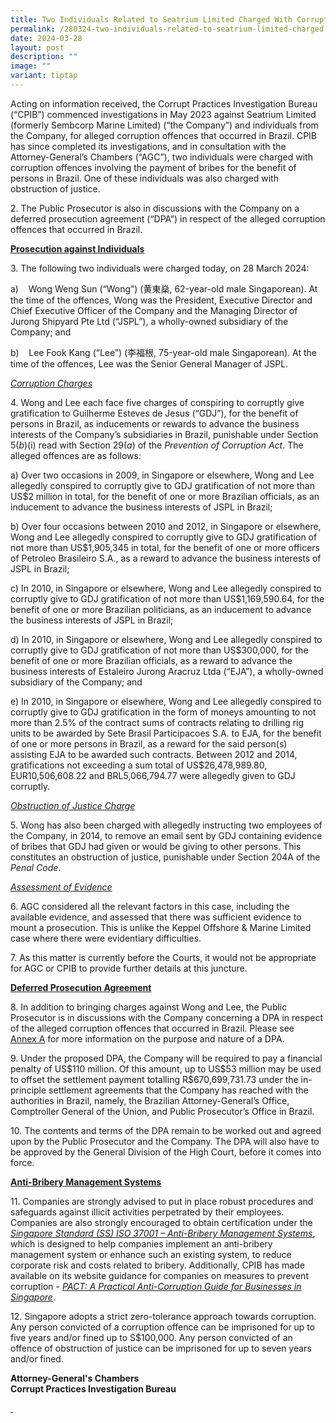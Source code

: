 ```yaml
---
title: Two Individuals Related to Seatrium Limited Charged With Corruption Offences
permalink: /280324-two-individuals-related-to-seatrium-limited-charged-with-corruption-offences/
date: 2024-03-28
layout: post
description: ""
image: ""
variant: tiptap
---
```

<p>Acting on information received, the Corrupt Practices Investigation Bureau
(“CPIB”) commenced investigations in May 2023 against Seatrium Limited
(formerly Sembcorp Marine Limited) (“the Company”) and individuals from
the Company, for alleged corruption offences that occurred in Brazil. CPIB
has since completed its investigations, and in consultation with the Attorney-General’s
Chambers (“AGC”), two individuals were charged with corruption offences
involving the payment of bribes for the benefit of persons in Brazil. One
of these individuals was also charged with obstruction of justice. &nbsp;</p>
<p>2. The Public Prosecutor is also in discussions with the Company on a
deferred prosecution agreement (“DPA”) in respect of the alleged corruption
offences that occurred in Brazil. &nbsp;</p>
<p><strong><u>Prosecution against Individuals</u></strong>
</p>
<p>3. The following two individuals were charged today, on 28 March 2024:</p>
<p>a)&nbsp;&nbsp;&nbsp; Wong Weng Sun (“Wong”) (黄東燊, 62-year-old male Singaporean).
At the time of the offences, Wong was the President, Executive Director
and Chief Executive Officer of the Company and the Managing Director of
Jurong Shipyard Pte Ltd (“JSPL”), a wholly-owned subsidiary of the Company;
and</p>
<p>b)&nbsp;&nbsp;&nbsp; Lee Fook Kang (“Lee”) (李福根, 75-year-old male Singaporean).
At the time of the offences, Lee was the Senior General Manager of JSPL.</p>
<p><em><u>Corruption Charges</u></em>
</p>
<p>4. Wong and Lee each face five charges of conspiring to corruptly give
gratification to Guilherme Esteves de Jesus (“GDJ”), for the benefit of
persons in Brazil, as inducements or rewards to advance the business interests
of the Company’s subsidiaries in Brazil, punishable under Section 5(<em>b</em>)(i)
read with Section 29(<em>a</em>) of the <em>Prevention of Corruption Act</em>.
The alleged offences are as follows:</p>
<p>a) Over two occasions in 2009, in Singapore or elsewhere, Wong and Lee
allegedly conspired to corruptly give to GDJ gratification of not more
than US$2 million in total, for the benefit of one or more Brazilian officials,
as an inducement to advance the business interests of JSPL in Brazil;</p>
<p>b) Over four occasions between 2010 and 2012, in Singapore or elsewhere,
Wong and Lee allegedly conspired to corruptly give to GDJ gratification
of not more than US$1,905,345 in total, for the benefit of one or more
officers of Petroleo Brasileiro S.A., as a reward to advance the business
interests of JSPL in Brazil;</p>
<p>c) In 2010, in Singapore or elsewhere, Wong and Lee allegedly conspired
to corruptly give to GDJ gratification of not more than US$1,169,590.64,
for the benefit of one or more Brazilian politicians, as an inducement
to advance the business interests of JSPL in Brazil;</p>
<p>d) In 2010, in Singapore or elsewhere, Wong and Lee allegedly conspired
to corruptly give to GDJ gratification of not more than US$300,000, for
the benefit of one or more Brazilian officials, as a reward to advance
the business interests of Estaleiro Jurong Aracruz Ltda (“EJA”), a wholly-owned
subsidiary of the Company; and</p>
<p>e) In 2010, in Singapore or elsewhere, Wong and Lee allegedly conspired
to corruptly give to GDJ gratification in the form of moneys amounting
to not more than 2.5% of the contract sums of contracts relating to drilling
rig units to be awarded by Sete Brasil Participacoes S.A. to EJA, for the
benefit of one or more persons in Brazil, as a reward for the said person(s)
assisting EJA to be awarded such contracts. Between 2012 and 2014, gratifications
not exceeding a sum total of US$26,478,989.80, EUR10,506,608.22 and BRL5,066,794.77
were allegedly given to GDJ corruptly.</p>
<p><em><u>Obstruction of Justice Charge</u></em>
</p>
<p>5. Wong has also been charged with allegedly instructing two employees
of the Company, in 2014, to remove an email sent by GDJ containing evidence
of bribes that GDJ had given or would be giving to other persons. This
constitutes an obstruction of justice, punishable under Section 204A of
the <em>Penal Code</em>.</p>
<p><em><u>Assessment of Evidence</u></em>
</p>
<p>6. AGC considered all the relevant factors in this case, including the
available evidence, and assessed that there was sufficient evidence to
mount a prosecution. This is unlike the Keppel Offshore &amp; Marine Limited
case where there were evidentiary difficulties.</p>
<p>7. As this matter is currently before the Courts, it would not be appropriate
for AGC or CPIB to provide further details at this juncture.</p>
<p><strong><u>Deferred Prosecution Agreement</u></strong>
</p>
<p>8. In addition to bringing charges against Wong and Lee, the Public Prosecutor
is in discussions with the Company concerning a DPA in respect of the alleged
corruption offences that occurred in Brazil. Please see <a href="/files/Annex_A.pdf" rel="noopener noreferrer nofollow" target="_blank"><u>Annex&nbsp;A</u></a> for
more information on the purpose and nature of a DPA.</p>
<p>9. Under the proposed DPA, the Company will be required to pay a financial
penalty of US$110 million. Of this amount, up to US$53 million may be used
to offset the settlement payment totalling R$670,699,731.73 under the in-principle
settlement agreements that the Company has reached with the authorities
in Brazil, namely, the Brazilian Attorney-General’s Office, Comptroller
General of the Union, and Public Prosecutor’s Office in Brazil.</p>
<p>10. The contents and terms of the DPA remain to be worked out and agreed
upon by the Public Prosecutor and the Company. The DPA will also have to
be approved by the General Division of the High Court, before it comes
into force.&nbsp;</p>
<p><strong><u>Anti-Bribery Management Systems</u></strong>
</p>
<p>11. Companies are strongly advised to put in place robust procedures and
safeguards against illicit activities perpetrated by their employees. Companies
are also strongly encouraged to obtain certification under the <em><a href="https://www.cpib.gov.sg/research-room/publications/ss-iso-37001/" rel="noopener noreferrer nofollow" target="_blank">Singapore Standard (SS) ISO 37001 – Anti-Bribery Management Systems</a></em>,
which is designed to help companies implement an anti-bribery management
system or enhance such an existing system, to reduce corporate risk and
costs related to bribery.&nbsp;Additionally, CPIB has made available on
its website guidance for companies on measures to prevent corruption - <em><a href="https://www.cpib.gov.sg/research-room/publications/anti-corruption-guide-for-businesses/" rel="noopener noreferrer nofollow" target="_blank">PACT: A Practical Anti-Corruption Guide for Businesses in Singapore</a></em>.</p>
<p>12. Singapore adopts a strict zero-tolerance approach towards corruption.
Any person convicted of a corruption offence can be imprisoned for up to
five years and/or fined up to S$100,000. Any person convicted of an offence
of obstruction of justice can be imprisoned for up to seven years and/or
fined.</p>
<p></p>
<p><strong>Attorney-General's Chambers</strong>
<br><strong>Corrupt Practices Investigation Bureau</strong>
</p>
<p></p>
<p><u>&nbsp;</u>
</p>